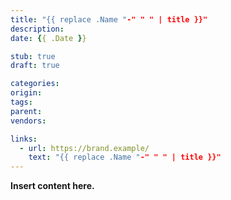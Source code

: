 ```yaml
---
title: "{{ replace .Name "-" " " | title }}"
description:
date: {{ .Date }}

stub: true
draft: true

categories:
origin:
tags:
parent:
vendors:

links:
  - url: https://brand.example/
    text: "{{ replace .Name "-" " " | title }}"
---
```


**Insert content here.**
